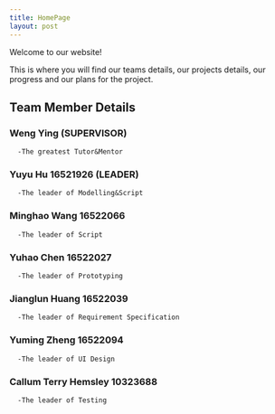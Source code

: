 ```yaml
---
title: HomePage
layout: post
---
```


Welcome to our website!

This is where you will find our teams details, our projects details, our progress and our plans for the project.


## Team Member Details



### Weng Ying (SUPERVISOR)
	  -The greatest Tutor&Mentor
	
### Yuyu Hu 16521926 (LEADER) 
	  -The leader of Modelling&Script


### Minghao Wang 16522066 
	  -The leader of Script

### Yuhao Chen 16522027
	  -The leader of Prototyping

### Jianglun Huang 16522039
	  -The leader of Requirement Specification


### Yuming Zheng 16522094
	  -The leader of UI Design



### Callum Terry Hemsley 10323688
	  -The leader of Testing


